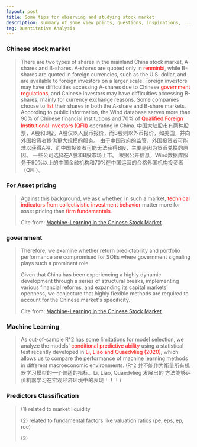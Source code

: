 ```yaml
---
layout: post 
title: Some tips for observing and studying stock market 
description: summary of some view points, questions, inspirations, ...   
tag: Quantitative Analysis
---
```


### Chinese stock market
>There are two types of shares in the mainland China stock market, A-shares and B-shares. A-shares are quoted
only in <font color=red>renminbi</font>, while B-shares are quoted in foreign currencies, such as the U.S. dollar, and are available to foreign
investors on a larger scale. Foreign investors may have difficulties accessing A-shares due to Chinese <font color=red>government
regulations</font>, and Chinese investors may have difficulties accessing B-shares, mainly for currency exchange reasons.
Some companies choose to <font color=red>list</font> their shares in both the A-share and B-share markets. 
>According to public information, the Wind database serves more than 90% of Chinese financial 
>institutions and 70% of <font color=red>Qualified Foreign Institutional
Investors (QFII)</font> operating in China.
>中国大陆股市有两种股票，A股和B股。A股仅以人民币报价，而B股则以外币报价，如美国，并向外国投资者提供更大规模的服务。
>由于中国政府的监管，外国投资者可能难以获得A股，而中国投资者可能无法获得B股，主要是因为货币兑换的原因。
>一些公司选择在A股和B股市场上市。
>根据公开信息，Wind数据库服务于90%以上的中国金融机构和70%在中国运营的合格外国机构投资者（QFII）。 


### For Asset pricing
>Against this background, we ask whether, in such a market, <font color=red> technical indicators from collectivistic investment behavior </font> 
>matter more for asset pricing than <font color=red>firm fundamentals</font>.
>
>Cite from: [Machine-Learning in the Chinese Stock Market](https://doi.org/10.1016/j.jfineco.2021.08.017).

### government
>Therefore, we examine whether return predictability and portfolio performance are compromised for SOEs 
>where government signaling plays such a prominent role.
>
>Given that China has been experiencing a highly dynamic development through a series of structural breaks, implementing various 
financial reforms, and expanding its capital markets' openness, we conjecture that highly 
fiexible methods are required to account for the Chinese market's specificity.
>
>Cite from: [Machine-Learning in the Chinese Stock Market](https://doi.org/10.1016/j.jfineco.2021.08.017).




### Machine Learning
> As out-of-sample R^2 has some limitations for model selection, 
> we analyze the models' <font color=red>conditional predictive ability</font> using a 
> statistical test recently developed in <font color=red>Li, Liao and Quaedvlieg (2020)</font>,
> which allows us to compare the performance of machine learning methods 
> in different macroeconomic environments. 
>(R^2 并不能作为衡量所有机器学习模型的一个普适的指标。Li, Liao, Quaedvlieg 发展出的
>方法能够评价机器学习在宏观经济环境中的表现！！！)   
>

### Predictors Classification
> (1) related to market liquidity
>
> (2) related to fundamental factors like valuation ratios (pe, eps, ep, roe)
>
> (3)
